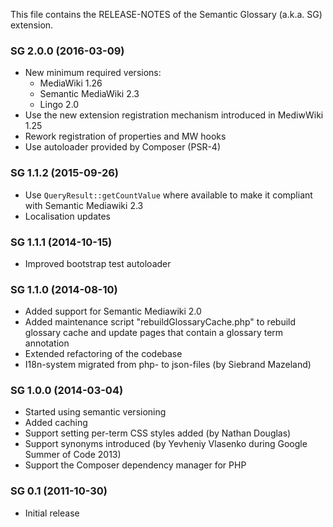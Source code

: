 This file contains the RELEASE-NOTES of the Semantic Glossary (a.k.a. SG) extension.

### SG 2.0.0 (2016-03-09)

* New minimum required versions:
  * MediaWiki 1.26
  * Semantic MediaWiki 2.3
  * Lingo 2.0
* Use the new extension registration mechanism introduced in MediwWiki 1.25
* Rework registration of properties and MW hooks
* Use autoloader provided by Composer (PSR-4)

### SG 1.1.2 (2015-09-26)

* Use `QueryResult::getCountValue` where available to make it compliant with Semantic Mediawiki 2.3
* Localisation updates

### SG 1.1.1 (2014-10-15)

* Improved bootstrap test autoloader

### SG 1.1.0 (2014-08-10)

* Added support for Semantic Mediawiki 2.0
* Added maintenance script "rebuildGlossaryCache.php" to rebuild glossary cache and update pages that contain a glossary term annotation
* Extended refactoring of the codebase
* I18n-system migrated from php- to json-files (by Siebrand Mazeland)


### SG 1.0.0 (2014-03-04)

* Started using semantic versioning
* Added caching
* Support setting per-term CSS styles added (by Nathan Douglas)
* Support synonyms introduced (by Yevheniy Vlasenko during Google Summer of Code 2013)
* Support the Composer dependency manager for PHP

### SG 0.1 (2011-10-30)

* Initial release
